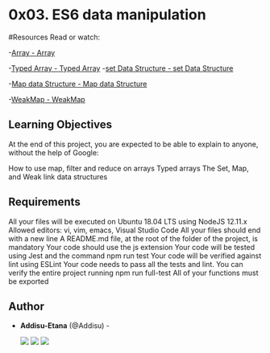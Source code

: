 # 0x03. ES6 data manipulation

#Resources
Read or watch:

-[Array - Array](https://developer.mozilla.org/en-US/docs/Web/JavaScript/Reference/Global_Objects/Array)

-[Typed Array - Typed Array](https://developer.mozilla.org/en-US/docs/Web/JavaScript/Guide/Typed_arrays)
-[set Data Structure - set Data Structure](https://developer.mozilla.org/en-US/docs/Web/JavaScript/Reference/Global_Objects/Set)

-[Map data Structure - Map data Structure](https://developer.mozilla.org/en-US/docs/Web/JavaScript/Reference/Global_Objects/Map)

-[WeakMap - WeakMap](https://developer.mozilla.org/en-US/docs/Web/JavaScript/Reference/Global_Objects/WeakMap)

##  Learning Objectives
At the end of this project, you are expected to be able to explain to anyone, without the help of Google:

How to use map, filter and reduce on arrays
Typed arrays
The Set, Map, and Weak link data structures

## Requirements
All your files will be executed on Ubuntu 18.04 LTS using NodeJS 12.11.x
Allowed editors: vi, vim, emacs, Visual Studio Code
All your files should end with a new line
A README.md file, at the root of the folder of the project, is mandatory
Your code should use the js extension
Your code will be tested using Jest and the command npm run test
Your code will be verified against lint using ESLint
Your code needs to pass all the tests and lint. You can verify the entire project running npm run full-test
All of your functions must be exported

## Author

- **Addisu-Etana** (@Addisu) - 

  [<img src="https://img.shields.io/badge/Twitter-1DA1F2.svg?&style=plastic&logo=twitter&logoColor=white"/>](https://x.com/addisu_etana)
  [<img src="https://img.shields.io/badge/Linkedin-0A66C2.svg?&style=plastic&logo=linkedin&logoColor=white"/>](https://www.linkedin.com/in/addisu-etana-117258252/)
  [<img src="https://img.shields.io/badge/GitHub-181717.svg?&style=plastic&logo=github&logoColor=white"/>](https://github.com/Addisu-Etana)
 
